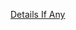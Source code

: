 [Details If Any](https://github.com/deathbybandaid/piholeparser/blob/master/RecentRunLogs/parsingscripts/AdblockYouTubeAds.md)

